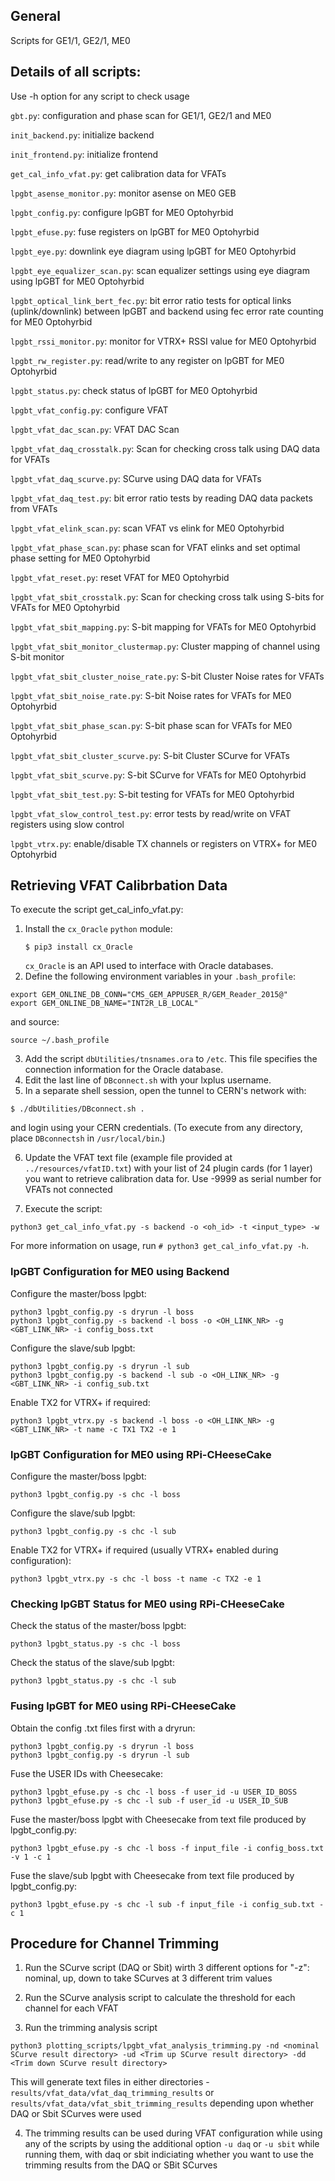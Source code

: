 ## General

Scripts for GE1/1, GE2/1, ME0

## Details of all scripts:

Use -h option for any script to check usage

```gbt.py```: configuration and phase scan for GE1/1, GE2/1 and ME0

```init_backend.py```: initialize backend

```init_frontend.py```: initialize frontend

```get_cal_info_vfat.py```: get calibration data for VFATs

```lpgbt_asense_monitor.py```: monitor asense on ME0 GEB

```lpgbt_config.py```: configure lpGBT for ME0 Optohyrbid

```lpgbt_efuse.py```: fuse registers on lpGBT for ME0 Optohyrbid

```lpgbt_eye.py```: downlink eye diagram using lpGBT for ME0 Optohyrbid

```lpgbt_eye_equalizer_scan.py```: scan equalizer settings using eye diagram using lpGBT for ME0 Optohyrbid

```lpgbt_optical_link_bert_fec.py```: bit error ratio tests for optical links (uplink/downlink) between lpGBT and backend using fec error rate counting for ME0 Optohyrbid

```lpgbt_rssi_monitor.py```: monitor for VTRX+ RSSI value for ME0 Optohyrbid

```lpgbt_rw_register.py```: read/write to any register on lpGBT for ME0 Optohyrbid

```lpgbt_status.py```: check status of lpGBT for ME0 Optohyrbid

```lpgbt_vfat_config.py```: configure VFAT

```lpgbt_vfat_dac_scan.py```: VFAT DAC Scan

```lpgbt_vfat_daq_crosstalk.py```: Scan for checking cross talk using DAQ data for VFATs

```lpgbt_vfat_daq_scurve.py```: SCurve using DAQ data for VFATs

```lpgbt_vfat_daq_test.py```: bit error ratio tests by reading DAQ data packets from VFATs

```lpgbt_vfat_elink_scan.py```: scan VFAT vs elink for ME0 Optohyrbid 

```lpgbt_vfat_phase_scan.py```: phase scan for VFAT elinks and set optimal phase setting for ME0 Optohyrbid

```lpgbt_vfat_reset.py```: reset VFAT for ME0 Optohyrbid

```lpgbt_vfat_sbit_crosstalk.py```: Scan for checking cross talk using S-bits for VFATs for ME0 Optohyrbid

```lpgbt_vfat_sbit_mapping.py```: S-bit mapping for VFATs for ME0 Optohyrbid

```lpgbt_vfat_sbit_monitor_clustermap.py```: Cluster mapping of channel using S-bit monitor

```lpgbt_vfat_sbit_cluster_noise_rate.py```: S-bit Cluster Noise rates for VFATs

```lpgbt_vfat_sbit_noise_rate.py```: S-bit Noise rates for VFATs for ME0 Optohyrbid

```lpgbt_vfat_sbit_phase_scan.py```: S-bit phase scan for VFATs for ME0 Optohyrbid

```lpgbt_vfat_sbit_cluster_scurve.py```: S-bit Cluster SCurve for VFATs

```lpgbt_vfat_sbit_scurve.py```: S-bit SCurve for VFATs for ME0 Optohyrbid

```lpgbt_vfat_sbit_test.py```: S-bit testing for VFATs for ME0 Optohyrbid

```lpgbt_vfat_slow_control_test.py```: error tests by read/write on VFAT registers using slow control

```lpgbt_vtrx.py```: enable/disable TX channels or registers on VTRX+ for ME0 Optohyrbid

## Retrieving VFAT Calibrbation Data

To execute the script get_cal_info_vfat.py:
1. Install the `cx_Oracle` `python` module:
   ```
   $ pip3 install cx_Oracle
   ```
   `cx_Oracle` is an API used to interface with Oracle databases.
2. Define the following environment variables in your `.bash_profile`:
```
export GEM_ONLINE_DB_CONN="CMS_GEM_APPUSER_R/GEM_Reader_2015@"
export GEM_ONLINE_DB_NAME="INT2R_LB_LOCAL"
```
and source:
```
source ~/.bash_profile
```
3. Add the script `dbUtilities/tnsnames.ora` to `/etc`. This file specifies the connection information for the Oracle database.
4. Edit the last line of `DBconnect.sh` with your lxplus username.
5. In a separate shell session, open the tunnel to CERN's network with:
```
$ ./dbUtilities/DBconnect.sh .
```
and login using your CERN credentials. (To execute from any directory, place `DBconnectsh` in `/usr/local/bin`.)

6. Update the VFAT text file (example file provided at `../resources/vfatID.txt`) with your list of 24 plugin cards (for 1 layer) you want to retrieve calibration data for. Use -9999 as serial number for VFATs not connected
 
7. Execute the script:
```
python3 get_cal_info_vfat.py -s backend -o <oh_id> -t <input_type> -w
```
For more information on usage, run `# python3 get_cal_info_vfat.py -h`.


### lpGBT Configuration for ME0 using Backend

Configure the master/boss lpgbt:

```
python3 lpgbt_config.py -s dryrun -l boss
python3 lpgbt_config.py -s backend -l boss -o <OH_LINK_NR> -g <GBT_LINK_NR> -i config_boss.txt
```

Configure the slave/sub lpgbt:

```
python3 lpgbt_config.py -s dryrun -l sub
python3 lpgbt_config.py -s backend -l sub -o <OH_LINK_NR> -g <GBT_LINK_NR> -i config_sub.txt
```

Enable TX2 for VTRX+ if required:

```
python3 lpgbt_vtrx.py -s backend -l boss -o <OH_LINK_NR> -g <GBT_LINK_NR> -t name -c TX1 TX2 -e 1
```

### lpGBT Configuration for ME0 using RPi-CHeeseCake

Configure the master/boss lpgbt:

```
python3 lpgbt_config.py -s chc -l boss
```

Configure the slave/sub lpgbt:

```
python3 lpgbt_config.py -s chc -l sub
```

Enable TX2 for VTRX+ if required (usually VTRX+ enabled during configuration):

```
python3 lpgbt_vtrx.py -s chc -l boss -t name -c TX2 -e 1
```

### Checking lpGBT Status for ME0 using RPi-CHeeseCake

Check the status of the master/boss lpgbt:

```
python3 lpgbt_status.py -s chc -l boss
```

Check the status of the slave/sub lpgbt:

```
python3 lpgbt_status.py -s chc -l sub
```

### Fusing lpGBT for ME0 using RPi-CHeeseCake

Obtain the config .txt files first with a dryrun:

```
python3 lpgbt_config.py -s dryrun -l boss
python3 lpgbt_config.py -s dryrun -l sub

```

Fuse the USER IDs with Cheesecake:
```
python3 lpgbt_efuse.py -s chc -l boss -f user_id -u USER_ID_BOSS
python3 lpgbt_efuse.py -s chc -l sub -f user_id -u USER_ID_SUB
```

Fuse the master/boss lpgbt with Cheesecake from text file produced by lpgbt_config.py:

```
python3 lpgbt_efuse.py -s chc -l boss -f input_file -i config_boss.txt -v 1 -c 1
```

Fuse the slave/sub lpgbt with Cheesecake from text file produced by lpgbt_config.py:

```
python3 lpgbt_efuse.py -s chc -l sub -f input_file -i config_sub.txt -c 1
```


## Procedure for Channel Trimming

1. Run the SCurve script (DAQ or Sbit) wirth 3 different options for "-z": nominal, up, down to take SCurves at 3 different trim values

2. Run the SCurve analysis script to calculate the threshold for each channel for each VFAT

3. Run the trimming analysis script
```
python3 plotting_scripts/lpgbt_vfat_analysis_trimming.py -nd <nominal SCurve result directory> -ud <Trim up SCurve result directory> -dd <Trim down SCurve result directory>
```

This will generate text files in either directories - `results/vfat_data/vfat_daq_trimming_results` or `results/vfat_data/vfat_sbit_trimming_results` depending upon whether DAQ or Sbit SCurves were used

4. The trimming results can be used during VFAT configuration while using any of the scripts by using the additional option `-u daq` or `-u sbit` while running them, with daq or sbit indiciating whether you want to use the trimming results from the DAQ or SBit SCurves
